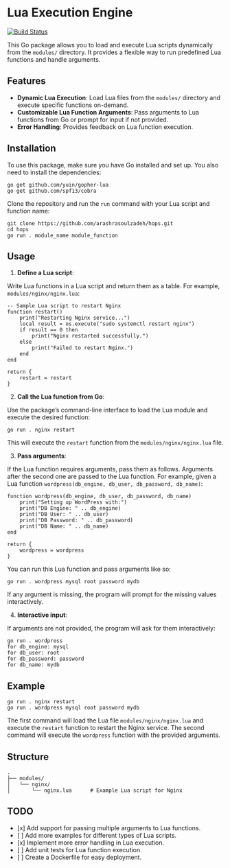 Lua Execution Engine
====================

[![Build Status](https://github.com/arashrasoulzadeh/hops/actions/workflows/go.yml/badge.svg)](https://github.com/arashrasoulzadeh/hops/actions/workflows/go.yml)

This Go package allows you to load and execute Lua scripts dynamically from the `modules/` directory. It provides a flexible way to run predefined Lua functions and handle arguments.

Features
--------

*   **Dynamic Lua Execution**: Load Lua files from the `modules/` directory and execute specific functions on-demand.
*   **Customizable Lua Function Arguments**: Pass arguments to Lua functions from Go or prompt for input if not provided.
*   **Error Handling**: Provides feedback on Lua function execution.

Installation
------------

To use this package, make sure you have Go installed and set up. You also need to install the dependencies:

    go get github.com/yuin/gopher-lua
    go get github.com/spf13/cobra


Clone the repository and run the `run` command with your Lua script and function name:

    git clone https://github.com/arashrasoulzadeh/hops.git
    cd hops
    go run . module_name module_function


Usage
-----

1.  **Define a Lua script**:

Write Lua functions in a Lua script and return them as a table. For example, `modules/nginx/nginx.lua`:

    -- Sample Lua script to restart Nginx
    function restart()
        print("Restarting Nginx service...")
        local result = os.execute("sudo systemctl restart nginx")
        if result == 0 then
            print("Nginx restarted successfully.")
        else
            print("Failed to restart Nginx.")
        end
    end
    
    return {
        restart = restart
    }


2.  **Call the Lua function from Go**:

Use the package’s command-line interface to load the Lua module and execute the desired function:

    go run . nginx restart


This will execute the `restart` function from the `modules/nginx/nginx.lua` file.

3.  **Pass arguments**:

If the Lua function requires arguments, pass them as follows. Arguments after the second one are passed to the Lua function. For example, given a Lua function `wordpress(db_engine, db_user, db_password, db_name)`:

    function wordpress(db_engine, db_user, db_password, db_name)
        print("Setting up WordPress with:")
        print("DB Engine: " .. db_engine)
        print("DB User: " .. db_user)
        print("DB Password: " .. db_password)
        print("DB Name: " .. db_name)
    end
    
    return {
        wordpress = wordpress
    }


You can run this Lua function and pass arguments like so:

    go run . wordpress mysql root password mydb


If any argument is missing, the program will prompt for the missing values interactively.

4.  **Interactive input**:

If arguments are not provided, the program will ask for them interactively:

    go run . wordpress
    for db_engine: mysql
    for db_user: root
    for db_password: password
    for db_name: mydb


Example
-------

    go run . nginx restart
    go run . wordpress mysql root password mydb


The first command will load the Lua file `modules/nginx/nginx.lua` and execute the `restart` function to restart the Nginx service. The second command will execute the `wordpress` function with the provided arguments.

Structure
---------

    .
    ├── modules/
    │   └── nginx/
    │       └── nginx.lua      # Example Lua script for Nginx


TODO
----

*   \[x\] Add support for passing multiple arguments to Lua functions.
*   \[ \] Add more examples for different types of Lua scripts.
*   \[x\] Implement more error handling in Lua execution.
*   \[ \] Add unit tests for Lua function execution.
*   \[ \] Create a Dockerfile for easy deployment.